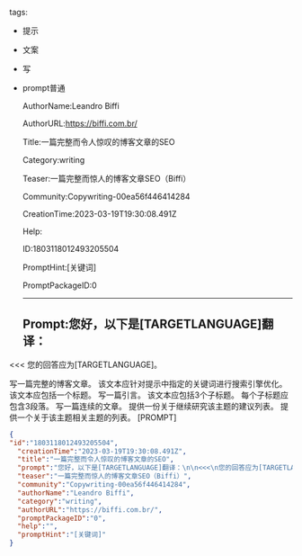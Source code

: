   tags: 
- 提示
- 文案
- 写
- prompt普通

  AuthorName:Leandro Biffi

  AuthorURL:https://biffi.com.br/

  Title:一篇完整而令人惊叹的博客文章的SEO

  Category:writing

  Teaser:一篇完整而惊人的博客文章SEO（Biffi）

  Community:Copywriting-00ea56f446414284

  CreationTime:2023-03-19T19:30:08.491Z

  Help:

  ID:1803118012493205504

  PromptHint:[关键词]

  PromptPackageID:0

  ---

  ## Prompt:您好，以下是[TARGETLANGUAGE]翻译：

<<<
您的回答应为[TARGETLANGUAGE]。

写一篇完整的博客文章。
该文本应针对提示中指定的关键词进行搜索引擎优化。
该文本应包括一个标题。
写一篇引言。
该文本应包括3个子标题。
每个子标题应包含3段落。
写一篇连续的文章。
提供一份关于继续研究该主题的建议列表。
提供一个关于该主题相关主题的列表。
[PROMPT]
>>>

  ```json
  {
  "id":"1803118012493205504",
    "creationTime":"2023-03-19T19:30:08.491Z",
    "title":"一篇完整而令人惊叹的博客文章的SEO",
    "prompt":"您好，以下是[TARGETLANGUAGE]翻译：\n\n<<<\n您的回答应为[TARGETLANGUAGE]。\n\n写一篇完整的博客文章。\n该文本应针对提示中指定的关键词进行搜索引擎优化。\n该文本应包括一个标题。\n写一篇引言。\n该文本应包括3个子标题。\n每个子标题应包含3段落。\n写一篇连续的文章。\n提供一份关于继续研究该主题的建议列表。\n提供一个关于该主题相关主题的列表。\n[PROMPT]\n>>>",
    "teaser":"一篇完整而惊人的博客文章SEO（Biffi）",
    "community":"Copywriting-00ea56f446414284",
    "authorName":"Leandro Biffi",
    "category":"writing",
    "authorURL":"https://biffi.com.br/",
    "promptPackageID":"0",
    "help":"",
    "promptHint":"[关键词]"
  }
  ```
